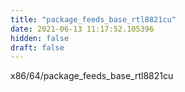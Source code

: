 ```yaml
---
title: "package_feeds_base_rtl8821cu"
date: 2021-06-13 11:17:52.105396
hidden: false
draft: false
---
```


x86/64/package_feeds_base_rtl8821cu

